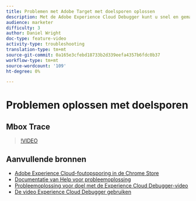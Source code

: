```yaml
---
title: Problemen met Adobe Target met doelsporen oplossen
description: Met de Adobe Experience Cloud Debugger kunt u snel en gemakkelijk uw doelimplementatie begrijpen. Leer hoe u zich in de Experience Cloud verifieert en het krachtige hulpmiddel Doelsporen gebruikt om uw activiteit en publiekskwalificaties evenals uw bezoekersprofiel te inspecteren.
audience: marketer
difficulty: 3
author: Daniel Wright
doc-type: feature-video
activity-type: troubleshooting
translation-type: tm+mt
source-git-commit: 0a165e3cfebd18733b2d339eefa4357b6fdc0b37
workflow-type: tm+mt
source-wordcount: '109'
ht-degree: 0%

---
```



# Problemen oplossen met doelsporen

## Mbox Trace

>[!VIDEO](https://video.tv.adobe.com/v/23113/?quality=12)

## Aanvullende bronnen

* [Adobe Experience Cloud-foutopsporing in de Chrome Store](https://chrome.google.com/webstore/detail/adobe-experience-cloud-de/ocdmogmohccmeicdhlhhgepeaijenapj)
* [Documentatie van Help voor probleemoplossing](https://docs.adobe.com/content/help/en/target/using/troubleshoot/troubleshooting-target.html)
* [Probleemoplossing voor doel met de Experience Cloud Debugger-video](troubleshoot-with-the-experience-cloud-debugger.md)
* [De video Experience Cloud Debugger gebruiken](https://docs.adobe.com/content/help/en/core-services-learn/tutorials/debugger/use-the-experience-cloud-debugger.html)